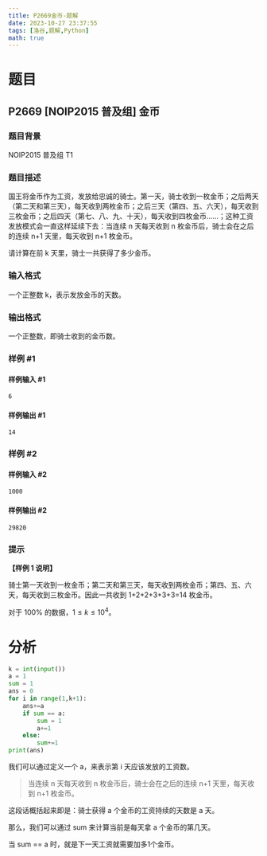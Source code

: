 ```yaml
---
title: P2669金币-题解
date: 2023-10-27 23:37:55
tags: [洛谷,题解,Python]
math: true
---
```


# 题目

## P2669 [NOIP2015 普及组] 金币

### 题目背景

NOIP2015 普及组 T1

### 题目描述

国王将金币作为工资，发放给忠诚的骑士。第一天，骑士收到一枚金币；之后两天（第二天和第三天），每天收到两枚金币；之后三天（第四、五、六天），每天收到三枚金币；之后四天（第七、八、九、十天），每天收到四枚金币……；这种工资发放模式会一直这样延续下去：当连续 n 天每天收到 n 枚金币后，骑士会在之后的连续 n+1 天里，每天收到 n+1 枚金币。

请计算在前 k 天里，骑士一共获得了多少金币。

### 输入格式

一个正整数 k，表示发放金币的天数。

### 输出格式

一个正整数，即骑士收到的金币数。

### 样例 #1

#### 样例输入 #1

```
6
```

#### 样例输出 #1

```
14
```

### 样例 #2

#### 样例输入 #2

```
1000
```

#### 样例输出 #2

```
29820
```

### 提示

**【样例 1 说明】**

骑士第一天收到一枚金币；第二天和第三天，每天收到两枚金币；第四、五、六天，每天收到三枚金币。因此一共收到 1+2+2+3+3+3=14 枚金币。


对于 100% 的数据，$1\le k\le 10^4$。

# 分析

```python
k = int(input())
a = 1
sum = 1
ans = 0
for i in range(1,k+1):
    ans+=a
    if sum == a:
        sum = 1
        a+=1
    else:
        sum+=1
print(ans)
```

我们可以通过定义一个 a，来表示第 i 天应该发放的工资数。

> 当连续 n 天每天收到 n 枚金币后，骑士会在之后的连续 n+1 天里，每天收到 n+1 枚金币。

这段话概括起来即是：骑士获得 a 个金币的工资持续的天数是 a 天。

那么，我们可以通过 sum 来计算当前是每天拿 a 个金币的第几天。

当 sum == a 时，就是下一天工资就需要加多1个金币。
